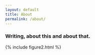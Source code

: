 ```yaml
---
layout: default
title: About
permalink: /about/
---
```

<h3>Writing, about this and about that.</h3>
{% include figure2.html %}
